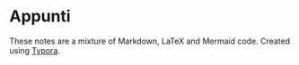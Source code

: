 # Appunti

These notes are a mixture of Markdown, LaTeX and Mermaid code. Created using [Typora](https://typora.io/).

